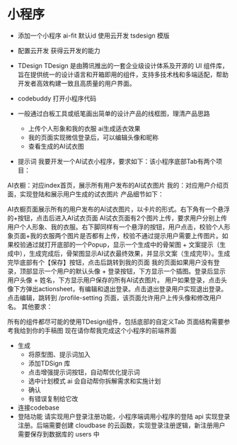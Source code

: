 # 小程序

- 添加一个小程序
    ai-fit
    默认id
    使用云开发
    tsdesign 模版

- 配置云开发 获得云开发的能力
- TDesign
    TDesign 是由腾讯推出的一套企业级设计体系及开源的 UI 组件库，旨在提供统一的设计语言和开箱即用的组件，支持多技术栈和多端适配，帮助开发者高效构建一致且高质量的用户界面。

- codebuddy 打开小程序代码
- 一般通过白板工具或纸笔画出简单的设计产品的线框图，理清产品思路
    - 上传个人形象和我的衣服
    ai生成适衣效果
    - 我的页面实现微信登录后，可以编辑头像和昵称
    - 查看生成的AI试衣图

- 提示词
    我要开发一个AI试衣小程序，要求如下：该小程序底部Tab有两个项目：

AI衣橱：对应index首页，展示所有用户发布的AI试衣图片
我的：对应用户介绍页面，实现登陆和展示用户生成的试衣图片
产品细节如下：

AI衣橱页面展示所有的用户发布的AI试衣图片，以卡片的形式。右下角有一个悬浮的+按钮，点击后进入AI试衣页面
AI试衣页面有2个图片上传，要求用户分别上传用户个人形象、我的衣服。右下脚同样有一个悬浮的按钮，用户点击，校验个人形象页面+我的衣服两个图片是否都有上传，校验不通过提示用户需要上传图片。如果校验通过就打开底部的一个Popup，显示一个生成中的骨架图 + 文案提示（生成中），生成完成后，骨架图显示AI试衣最终效果，并显示文案（生成完毕）。生成完毕底部有个【保存】按钮，点击后跳转到我的页面
我的页面如果用户没有登录，顶部显示一个用户的默认头像 + 登录按钮，下方显示一个插图。登录后显示用户头像 + 姓名，下方显示用户保存的所有AI试衣图片。
用户如果登录，点击头像下方弹出actionsheet，有编辑和退出登录。点击退出登录用户实现退出登录。点击编辑，跳转到 /profile-setting 页面，该页面允许用户上传头像和修改用户名。
其他要求：

所有的组件都尽可能的使用TDesign组件，包括底部的自定义Tab
页面结构需要参考我给到你的手稿图
现在请你帮我完成这个小程序的前端界面

- 生成
    - 将原型图、提示词加入
    - 添加TDSign 库
    - 点击增强提示词按钮，自动帮优化提示词
    - 选中计划模式
        ai 会自动帮你拆解需求和实施计划
    - 确认
    - 有错误复制给它改
- 连接codebase
- 登陆功能
    请实现用户登录注册功能，小程序端调用小程序的登陆 api 实现登录注册。后端需要创建 cloudbase 的云函数，实现登录注册逻辑，新注册用户需要保存到数据库的 users 中
